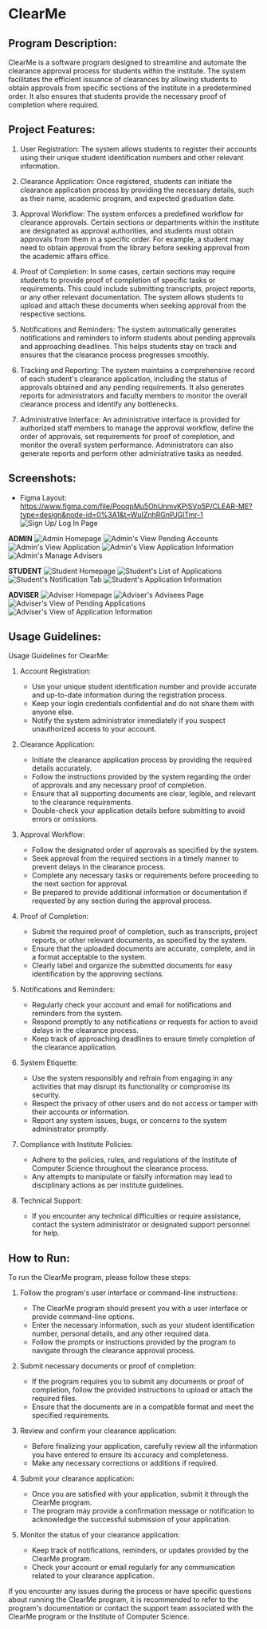 
# ClearMe



## Program Description:
ClearMe is a software program designed to streamline and automate the clearance approval process for students within the institute. The system facilitates the efficient issuance of clearances by allowing students to obtain approvals from specific sections of the institute in a predetermined order. It also ensures that students provide the necessary proof of completion where required.



## Project Features:
1. User Registration: The system allows students to register their accounts using their unique student identification numbers and other relevant information.

2. Clearance Application: Once registered, students can initiate the clearance application process by providing the necessary details, such as their name, academic program, and expected graduation date.

3. Approval Workflow: The system enforces a predefined workflow for clearance approvals. Certain sections or departments within the institute are designated as approval authorities, and students must obtain approvals from them in a specific order. For example, a student may need to obtain approval from the library before seeking approval from the academic affairs office.

4. Proof of Completion: In some cases, certain sections may require students to provide proof of completion of specific tasks or requirements. This could include submitting transcripts, project reports, or any other relevant documentation. The system allows students to upload and attach these documents when seeking approval from the respective sections.

5. Notifications and Reminders: The system automatically generates notifications and reminders to inform students about pending approvals and approaching deadlines. This helps students stay on track and ensures that the clearance process progresses smoothly.

6. Tracking and Reporting: The system maintains a comprehensive record of each student's clearance application, including the status of approvals obtained and any pending requirements. It also generates reports for administrators and faculty members to monitor the overall clearance process and identify any bottlenecks.

7. Administrative Interface: An administrative interface is provided for authorized staff members to manage the approval workflow, define the order of approvals, set requirements for proof of completion, and monitor the overall system performance. Administrators can also generate reports and perform other administrative tasks as needed.



## Screenshots:
- Figma Layout: https://www.figma.com/file/PooqpMu5OhUnmvKPjSVp5P/CLEAR-ME?type=design&node-id=0%3A1&t=WuIZnhRGnPJGlTmr-1
![Sign Up/ Log In Page](https://imgur.com/BMSnmmc)

**ADMIN**
![Admin Homepage](https://imgur.com/SjtkYpd)
![Admin's View Pending Accounts](https://imgur.com/RNA9gRg)
![Admin's View Application](https://imgur.com/zYmnuNt)
![Admin's View Application Information](https://imgur.com/aFvbJsK)
![Admin's Manage Advisers](https://imgur.com/aFvbJsK)

**STUDENT**
![Student Homepage](https://imgur.com/McKfIr2)
![Student's List of Applications](https://imgur.com/dPipZtx)
![Student's Notification Tab](https://imgur.com/GPey56z)
![Student's Application Information](https://imgur.com/C9X1gEt)

**ADVISER**
![Adviser Homepage](https://imgur.com/SjtkYpd)
![Adviser's Advisees Page](https://imgur.com/zXGrgTH)
![Adviser's View of Pending Applications](https://imgur.com/NWCj2LO)
![Adviser's View of Application Information](https://imgur.com/x2M5sgI)


## Usage Guidelines:
Usage Guidelines for ClearMe:
1. Account Registration:
   - Use your unique student identification number and provide accurate and up-to-date information during the registration process.
   - Keep your login credentials confidential and do not share them with anyone else.
   - Notify the system administrator immediately if you suspect unauthorized access to your account.

2. Clearance Application:
   - Initiate the clearance application process by providing the required details accurately.
   - Follow the instructions provided by the system regarding the order of approvals and any necessary proof of completion.
   - Ensure that all supporting documents are clear, legible, and relevant to the clearance requirements.
   - Double-check your application details before submitting to avoid errors or omissions.

3. Approval Workflow:
   - Follow the designated order of approvals as specified by the system.
   - Seek approval from the required sections in a timely manner to prevent delays in the clearance process.
   - Complete any necessary tasks or requirements before proceeding to the next section for approval.
   - Be prepared to provide additional information or documentation if requested by any section during the approval process.

4. Proof of Completion:
   - Submit the required proof of completion, such as transcripts, project reports, or other relevant documents, as specified by the system.
   - Ensure that the uploaded documents are accurate, complete, and in a format acceptable to the system.
   - Clearly label and organize the submitted documents for easy identification by the approving sections.

5. Notifications and Reminders:
   - Regularly check your account and email for notifications and reminders from the system.
   - Respond promptly to any notifications or requests for action to avoid delays in the clearance process.
   - Keep track of approaching deadlines to ensure timely completion of the clearance application.

6. System Etiquette:
   - Use the system responsibly and refrain from engaging in any activities that may disrupt its functionality or compromise its security.
   - Respect the privacy of other users and do not access or tamper with their accounts or information.
   - Report any system issues, bugs, or concerns to the system administrator promptly.

7. Compliance with Institute Policies:
   - Adhere to the policies, rules, and regulations of the Institute of Computer Science throughout the clearance process.
   - Any attempts to manipulate or falsify information may lead to disciplinary actions as per institute guidelines.

8. Technical Support:
   - If you encounter any technical difficulties or require assistance, contact the system administrator or designated support personnel for help.



## How to Run:
To run the ClearMe program, please follow these steps:
1. Follow the program's user interface or command-line instructions:
   - The ClearMe program should present you with a user interface or provide command-line options.
   - Enter the necessary information, such as your student identification number, personal details, and any other required data.
   - Follow the prompts or instructions provided by the program to navigate through the clearance approval process.

2. Submit necessary documents or proof of completion:
   - If the program requires you to submit any documents or proof of completion, follow the provided instructions to upload or attach the required files.
   - Ensure that the documents are in a compatible format and meet the specified requirements.

3. Review and confirm your clearance application:
   - Before finalizing your application, carefully review all the information you have entered to ensure its accuracy and completeness.
   - Make any necessary corrections or additions if required.

4. Submit your clearance application:
   - Once you are satisfied with your application, submit it through the ClearMe program.
   - The program may provide a confirmation message or notification to acknowledge the successful submission of your application.

5. Monitor the status of your clearance application:
   - Keep track of notifications, reminders, or updates provided by the ClearMe program.
   - Check your account or email regularly for any communication related to your clearance application.

If you encounter any issues during the process or have specific questions about running the ClearMe program, it is recommended to refer to the program's documentation or contact the support team associated with the ClearMe program or the Institute of Computer Science.
